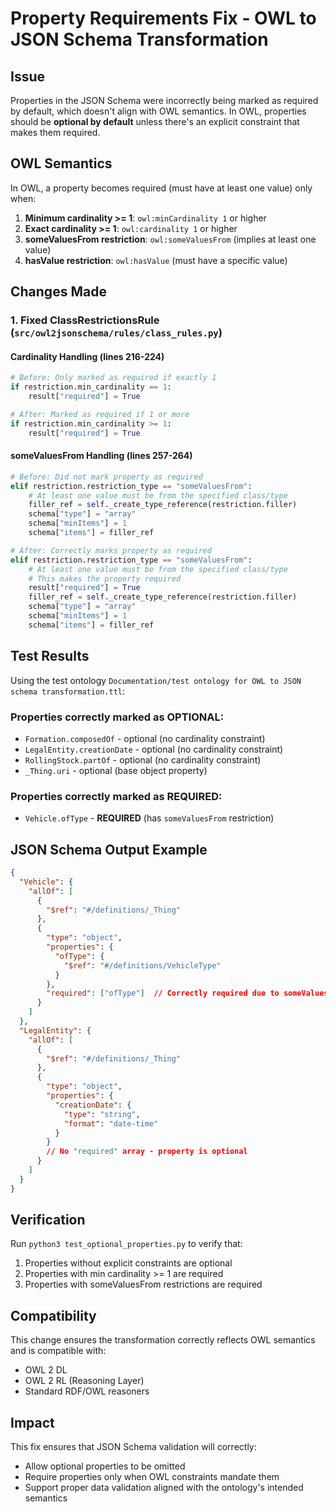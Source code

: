 # Property Requirements Fix - OWL to JSON Schema Transformation

## Issue
Properties in the JSON Schema were incorrectly being marked as required by default, which doesn't align with OWL semantics. In OWL, properties should be **optional by default** unless there's an explicit constraint that makes them required.

## OWL Semantics
In OWL, a property becomes required (must have at least one value) only when:
1. **Minimum cardinality >= 1**: `owl:minCardinality 1` or higher
2. **Exact cardinality >= 1**: `owl:cardinality 1` or higher  
3. **someValuesFrom restriction**: `owl:someValuesFrom` (implies at least one value)
4. **hasValue restriction**: `owl:hasValue` (must have a specific value)

## Changes Made

### 1. Fixed ClassRestrictionsRule (`src/owl2jsonschema/rules/class_rules.py`)

#### Cardinality Handling (lines 216-224)
```python
# Before: Only marked as required if exactly 1
if restriction.min_cardinality == 1:
    result["required"] = True

# After: Marked as required if 1 or more
if restriction.min_cardinality >= 1:
    result["required"] = True
```

#### someValuesFrom Handling (lines 257-264)
```python
# Before: Did not mark property as required
elif restriction.restriction_type == "someValuesFrom":
    # At least one value must be from the specified class/type
    filler_ref = self._create_type_reference(restriction.filler)
    schema["type"] = "array"
    schema["minItems"] = 1
    schema["items"] = filler_ref

# After: Correctly marks property as required
elif restriction.restriction_type == "someValuesFrom":
    # At least one value must be from the specified class/type
    # This makes the property required
    result["required"] = True
    filler_ref = self._create_type_reference(restriction.filler)
    schema["type"] = "array"
    schema["minItems"] = 1
    schema["items"] = filler_ref
```

## Test Results

Using the test ontology `Documentation/test ontology for OWL to JSON schema transformation.ttl`:

### Properties correctly marked as OPTIONAL:
- `Formation.composedOf` - optional (no cardinality constraint)
- `LegalEntity.creationDate` - optional (no cardinality constraint)
- `RollingStock.partOf` - optional (no cardinality constraint)
- `_Thing.uri` - optional (base object property)

### Properties correctly marked as REQUIRED:
- `Vehicle.ofType` - **REQUIRED** (has `someValuesFrom` restriction)

## JSON Schema Output Example

```json
{
  "Vehicle": {
    "allOf": [
      {
        "$ref": "#/definitions/_Thing"
      },
      {
        "type": "object",
        "properties": {
          "ofType": {
            "$ref": "#/definitions/VehicleType"
          }
        },
        "required": ["ofType"]  // Correctly required due to someValuesFrom
      }
    ]
  },
  "LegalEntity": {
    "allOf": [
      {
        "$ref": "#/definitions/_Thing"
      },
      {
        "type": "object",
        "properties": {
          "creationDate": {
            "type": "string",
            "format": "date-time"
          }
        }
        // No "required" array - property is optional
      }
    ]
  }
}
```

## Verification
Run `python3 test_optional_properties.py` to verify that:
1. Properties without explicit constraints are optional
2. Properties with min cardinality >= 1 are required
3. Properties with someValuesFrom restrictions are required

## Compatibility
This change ensures the transformation correctly reflects OWL semantics and is compatible with:
- OWL 2 DL
- OWL 2 RL (Reasoning Layer)
- Standard RDF/OWL reasoners

## Impact
This fix ensures that JSON Schema validation will correctly:
- Allow optional properties to be omitted
- Require properties only when OWL constraints mandate them
- Support proper data validation aligned with the ontology's intended semantics